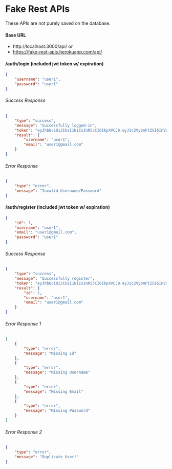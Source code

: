 # Fake Rest APIs

These APIs are not purely saved on the database.

#### Base URL

- http://localhost:3000/api/ or
- https://fake-rest-apis.herokuapp.com/api/

#### /auth/login (included jwt token w/ expiration)

```json
{
	"username": "user1",
	"password": "user1"
}
```

###### Success Response

```json
{
	"type": "success",
	"message": "Successfully logged-in",
	"token": "eyJhbGciOiJIUzI1NiIsInR5cCI6IkpXVCJ9.eyJ1c2VybmFtZSI6InVzZXIxIiwiZW1haWwiOiJ1c2VyMUBnbWFpbC5jb20iLCJpYXQiOjE1ODQ4MzQ1NTEsImV4cCI6MTU4NDkyMDk1MX0.nyCo9Tg5_kBFcfuWku7rqJ6fxgvAT-YVy6X1cqafv78",
	"result": {
		"username": "user1",
		"email": "user1@gmail.com"
	}
}
```

###### Error Response

```json
{
	"type": "error",
	"message": "Invalid Username/Password"
}
```

#### /auth/register (included jwt token w/ expiration)

```json
{
	"id": 1,
	"username": "user1",
	"email": "user1@gmail.com",
	"password": "user1"
}
```

###### Success Response

```json
{
	"type": "success",
	"message": "Successfully register",
	"token": "eyJhbGciOiJIUzI1NiIsInR5cCI6IkpXVCJ9.eyJ1c2VybmFtZSI6InVzZXIxIiwiZW1haWwiOiJ1c2VyMUBnbWFpbC5jb20iLCJpYXQiOjE1ODQ4MzQ1NTEsImV4cCI6MTU4NDkyMDk1MX0.nyCo9Tg5_kBFcfuWku7rqJ6fxgvAT-YVy6X1cqafv78",
	"result": {
		"id": 1,
		"username": "user1",
		"email": "user1@gmail.com"
	}
}
```

###### Error Response 1

```json
[
	{
		"type": "error",
		"message": "Missing Id"
	},
	{
		"type": "error",
		"message": "Missing Username"
	},
	{
		"type": "error",
		"message": "Missing Email"
	},
	{
		"type": "error",
		"message": "Missing Password"
	}
]
```

###### Error Response 2

```json
{
	"type": "error",
	"message": "Duplicate User!"
}
```
